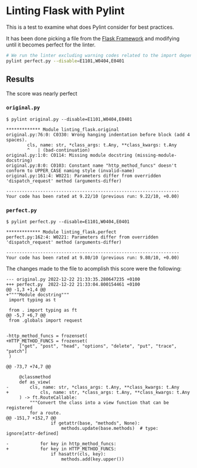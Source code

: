 # Linting Flask with Pylint

This is a test to examine what does Pylint consider for best practices.

It has been done picking a file from the [Flask Framework](https://github.com/pallets/flask/blob/main/src/flask/views.py) and modifying until it becomes perfect for the linter.

```bash
# We run the linter excluding warning codes related to the import dependencies
pylint perfect.py --disable=E1101,W0404,E0401
```

## Results
The score was nearly perfect
### `original.py`
```
$ pylint original.py --disable=E1101,W0404,E0401

************* Module linting_flask.original
original.py:76:0: C0330: Wrong hanging indentation before block (add 4 spaces).
        cls, name: str, *class_args: t.Any, **class_kwargs: t.Any
        ^   | (bad-continuation)
original.py:1:0: C0114: Missing module docstring (missing-module-docstring)
original.py:8:0: C0103: Constant name "http_method_funcs" doesn't conform to UPPER_CASE naming style (invalid-name)
original.py:161:4: W0221: Parameters differ from overridden 'dispatch_request' method (arguments-differ)

------------------------------------------------------------------
Your code has been rated at 9.22/10 (previous run: 9.22/10, +0.00)
```
### `perfect.py`
```
$ pylint perfect.py --disable=E1101,W0404,E0401 

************* Module linting_flask.perfect
perfect.py:162:4: W0221: Parameters differ from overridden 'dispatch_request' method (arguments-differ)

------------------------------------------------------------------
Your code has been rated at 9.80/10 (previous run: 9.80/10, +0.00)
```

The changes made to the file to acomplish this score were the following:
```
--- original.py	2022-12-22 21:33:35.280647235 +0100
+++ perfect.py	2022-12-22 21:33:04.800154461 +0100
@@ -1,3 +1,4 @@
+""""Module docstring"""
 import typing as t

 from . import typing as ft
@@ -5,7 +6,7 @@
 from .globals import request


-http_method_funcs = frozenset(
+HTTP_METHOD_FUNCS = frozenset(
     ["get", "post", "head", "options", "delete", "put", "trace", "patch"]
 )

@@ -73,7 +74,7 @@

     @classmethod
     def as_view(
-        cls, name: str, *class_args: t.Any, **class_kwargs: t.Any
+            cls, name: str, *class_args: t.Any, **class_kwargs: t.Any
     ) -> ft.RouteCallable:
         """Convert the class into a view function that can be registered
         for a route.
@@ -151,7 +152,7 @@
                 if getattr(base, "methods", None):
                     methods.update(base.methods)  # type: ignore[attr-defined]

-            for key in http_method_funcs:
+            for key in HTTP_METHOD_FUNCS:
                 if hasattr(cls, key):
                     methods.add(key.upper())
```
